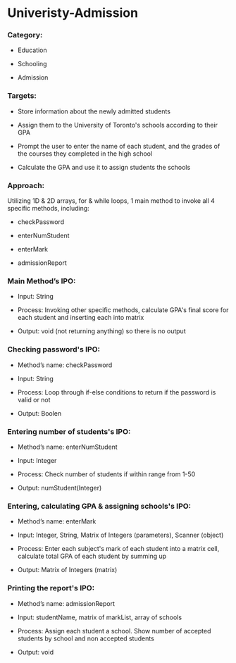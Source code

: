 # Univeristy-Admission

### Category:

- Education

- Schooling

- Admission


### Targets:

- Store information about the newly admitted students

- Assign them to the University of Toronto's schools according to their GPA

- Prompt the user to enter the name of each student, and the grades of the courses they completed in the high school

- Calculate the GPA and use it to assign students the schools

### Approach:

Utilizing 1D & 2D arrays, for & while loops, 1 main method to invoke all 4 specific methods, including:

- checkPassword

- enterNumStudent

- enterMark

- admissionReport

### Main Method’s IPO:

* Input: String 

* Process: Invoking other specific methods, calculate GPA's final score for each student and inserting each into matrix

* Output: void (not returning anything) so there is no output

### Checking password's IPO:

- Method’s name: checkPassword

- Input: String

- Process: Loop through if-else conditions to return if the password is valid or not

- Output: Boolen

### Entering number of students's IPO:

- Method’s name: enterNumStudent

- Input: Integer

- Process: Check number of students if within range from 1-50
 
- Output: numStudent(Integer)

### Entering, calculating GPA & assigning schools's IPO:

- Method’s name: enterMark

- Input: Integer, String, Matrix of Integers (parameters), Scanner (object)

- Process: Enter each subject's mark of each student into a matrix cell, calculate total GPA of each student by summing up

- Output: Matrix of Integers (matrix)

### Printing the report's IPO:

- Method’s name: admissionReport

- Input: studentName, matrix of markList, array of schools

- Process: Assign each student a school. Show number of accepted students by school and non accepted students

- Output: void










